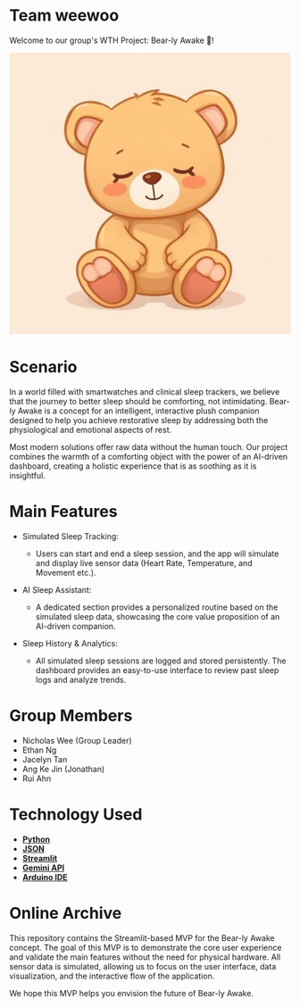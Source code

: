 # Team weewoo
Welcome to our group's WTH Project: Bear-ly Awake 🐻!

![assets/bear image.jpg)](https://github.com/JustLikeChuu/bearly-awake/blob/main/assets/bear%20image.jpg?raw=true)

# Scenario
In a world filled with smartwatches and clinical sleep trackers, we believe that the journey to better sleep should be comforting, not intimidating. Bear-ly Awake is a concept for an intelligent, interactive plush companion designed to help you achieve restorative sleep by addressing both the physiological and emotional aspects of rest.

Most modern solutions offer raw data without the human touch. Our project combines the warmth of a comforting object with the power of an AI-driven dashboard, creating a holistic experience that is as soothing as it is insightful.

# Main Features
- Simulated Sleep Tracking: 
    - Users can start and end a sleep session, and the app will simulate and display live sensor data (Heart Rate, Temperature, and Movement etc.).
    
- AI Sleep Assistant: 
    - A dedicated section provides a personalized routine based on the simulated sleep data, showcasing the core value proposition of an AI-driven companion.

- Sleep History & Analytics: 
    - All simulated sleep sessions are logged and stored persistently. The dashboard provides an easy-to-use interface to review past sleep logs and analyze trends.

# Group Members
- Nicholas Wee (Group Leader)
- Ethan Ng
- Jacelyn Tan
- Ang Ke Jin (Jonathan)
- Rui Ahn

# Technology Used
- [**Python**](https://www.python.org/)
- [**JSON**](https://json.org)
- [**Streamlit**](https://https://streamlit.io/)
- [**Gemini API**](https://ai.google.dev/)
- [**Arduino IDE**](https://www.arduino.cc/en/software/)

# Online Archive 
This repository contains the Streamlit-based MVP for the Bear-ly Awake concept. The goal of this MVP is to demonstrate the core user experience and validate the main features without the need for physical hardware. All sensor data is simulated, allowing us to focus on the user interface, data visualization, and the interactive flow of the application.

We hope this MVP helps you envision the future of Bear-ly Awake.
